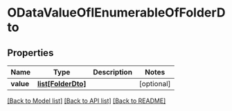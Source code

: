 # ODataValueOfIEnumerableOfFolderDto

## Properties
Name | Type | Description | Notes
------------ | ------------- | ------------- | -------------
**value** | [**list[FolderDto]**](FolderDto.md) |  | [optional] 

[[Back to Model list]](../README.md#documentation-for-models) [[Back to API list]](../README.md#documentation-for-api-endpoints) [[Back to README]](../README.md)


